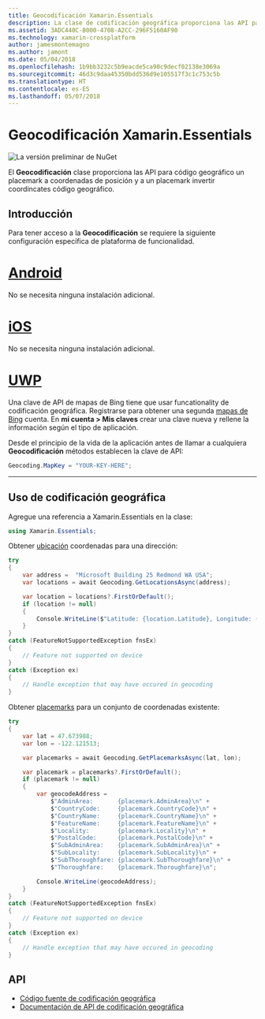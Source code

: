 ```yaml
---
title: Geocodificación Xamarin.Essentials
description: La clase de codificación geográfica proporciona las API para código geográfico un placemark a coordenadas de posición y a un placemark invertir coordincates código geográfico.
ms.assetid: 3ADC440C-B000-4708-A2CC-296F5160AF90
ms.technology: xamarin-crossplatform
author: jamesmontemagno
ms.author: jamont
ms.date: 05/04/2018
ms.openlocfilehash: 1b9bb3232c5b9eacde5ca90c9decf02138e3069a
ms.sourcegitcommit: 46d3c9daa45350bdd536d9e105517f3c1c753c5b
ms.translationtype: HT
ms.contentlocale: es-ES
ms.lasthandoff: 05/07/2018
---
```

# <a name="xamarinessentials-geocoding"></a>Geocodificación Xamarin.Essentials

![La versión preliminar de NuGet](~/media/shared/pre-release.png)

El **Geocodificación** clase proporciona las API para código geográfico un placemark a coordenadas de posición y a un placemark invertir coordincates código geográfico.

## <a name="getting-started"></a>Introducción

Para tener acceso a la **Geocodificación** se requiere la siguiente configuración específica de plataforma de funcionalidad.

# <a name="androidtabandroid"></a>[Android](#tab/android)

No se necesita ninguna instalación adicional.

# <a name="iostabios"></a>[iOS](#tab/ios)

No se necesita ninguna instalación adicional.

# <a name="uwptabuwp"></a>[UWP](#tab/uwp)

Una clave de API de mapas de Bing tiene que usar funcationality de codificación geográfica. Registrarse para obtener una segunda [mapas de Bing](https://www.bingmapsportal.com/) cuenta. En **mi cuenta > Mis claves** crear una clave nueva y rellene la información según el tipo de aplicación.

Desde el principio de la vida de la aplicación antes de llamar a cualquiera **Geocodificación** métodos establecen la clave de API:

```csharp
Geocoding.MapKey = "YOUR-KEY-HERE";
```

-----

## <a name="using-geocoding"></a>Uso de codificación geográfica

Agregue una referencia a Xamarin.Essentials en la clase:

```csharp
using Xamarin.Essentials;
```

Obtener [ubicación](xref:Xamarin.Essentials.Location) coordenadas para una dirección:

```csharp
try
{
    var address =  "Microsoft Building 25 Redmond WA USA";
    var locations = await Geocoding.GetLocationsAsync(address);

    var location = locations?.FirstOrDefault();
    if (location != null)
    {
        Console.WriteLine($"Latitude: {location.Latitude}, Longitude: {location.Longitude}");
    }
}
catch (FeatureNotSupportedException fnsEx)
{
    // Feature not supported on device
}
catch (Exception ex)
{
    // Handle exception that may have occured in geocoding
}
```

Obtener [placemarks](xref:Xamarin.Essentials.Placemark) para un conjunto de coordenadas existente:

```csharp
try
{
    var lat = 47.673988;
    var lon = -122.121513;

    var placemarks = await Geocoding.GetPlacemarksAsync(lat, lon);

    var placemark = placemarks?.FirstOrDefault();
    if (placemark != null)
    {
        var geocodeAddress =
            $"AdminArea:       {placemark.AdminArea}\n" +
            $"CountryCode:     {placemark.CountryCode}\n" +
            $"CountryName:     {placemark.CountryName}\n" +
            $"FeatureName:     {placemark.FeatureName}\n" +
            $"Locality:        {placemark.Locality}\n" +
            $"PostalCode:      {placemark.PostalCode}\n" +
            $"SubAdminArea:    {placemark.SubAdminArea}\n" +
            $"SubLocality:     {placemark.SubLocality}\n" +
            $"SubThoroughfare: {placemark.SubThoroughfare}\n" +
            $"Thoroughfare:    {placemark.Thoroughfare}\n";

        Console.WriteLine(geocodeAddress);
    }
}
catch (FeatureNotSupportedException fnsEx)
{
    // Feature not supported on device
}
catch (Exception ex)
{
    // Handle exception that may have occured in geocoding
}
```

## <a name="api"></a>API

- [Código fuente de codificación geográfica](https://github.com/xamarin/Essentials/tree/master/Essentials/Geocoding)
- [Documentación de API de codificación geográfica](xref:Xamarin.Essentials.Geocoding)
